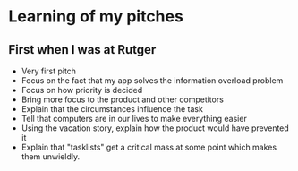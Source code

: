 # Learning of my pitches

## First when I was at Rutger

- Very first pitch
- Focus on the fact that my app solves the information overload problem
- Focus on how priority is decided
- Bring more focus to the product and other competitors
- Explain that the circumstances influence the task
- Tell that computers are in our lives to make everything easier
- Using the vacation story, explain how the product would have prevented it
- Explain that "tasklists" get a critical mass at some point which makes them unwieldly.